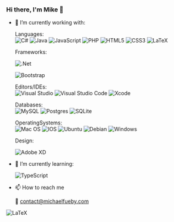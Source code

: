 ### Hi there, I'm Mike 👋


- 🔭 I’m currently working with: <br>
  
  Languages: <br>
  ![C#](https://img.shields.io/badge/c%23-%23239120.svg?style=for-the-badge&logo=c-sharp&logoColor=white) ![Java](https://img.shields.io/badge/java-%23ED8B00.svg?style=for-the-badge&logo=java&logoColor=white) ![JavaScript](https://img.shields.io/badge/javascript-%23323330.svg?style=for-the-badge&logo=javascript&logoColor=%23F7DF1E) ![PHP](https://img.shields.io/badge/php-%23777BB4.svg?style=for-the-badge&logo=php&logoColor=white) ![HTML5](https://img.shields.io/badge/html5-%23E34F26.svg?style=for-the-badge&logo=html5&logoColor=white) ![CSS3](https://img.shields.io/badge/css3-%231572B6.svg?style=for-the-badge&logo=css3&logoColor=white) ![LaTeX](https://img.shields.io/badge/latex-%23008080.svg?style=for-the-badge&logo=latex&logoColor=white)
  
  Frameworks: <br>
  
  ![.Net](https://img.shields.io/badge/.NET-5C2D91?style=for-the-badge&logo=.net&logoColor=white)
  
  ![Bootstrap](https://img.shields.io/badge/bootstrap-%23563D7C.svg?style=for-the-badge&logo=bootstrap&logoColor=white)
  
  Editors/IDEs: <br>
  ![Visual Studio](https://img.shields.io/badge/Visual%20Studio-5C2D91.svg?style=for-the-badge&logo=visual-studio&logoColor=white) ![Visual Studio Code](https://img.shields.io/badge/Visual%20Studio%20Code-0078d7.svg?style=for-the-badge&logo=visual-studio-code&logoColor=white) ![Xcode](https://img.shields.io/badge/Xcode-007ACC?style=for-the-badge&logo=Xcode&logoColor=white)
  
  Databases: <br>
  ![MySQL](https://img.shields.io/badge/mysql-%2300f.svg?style=for-the-badge&logo=mysql&logoColor=white) ![Postgres](https://img.shields.io/badge/postgres-%23316192.svg?style=for-the-badge&logo=postgresql&logoColor=white) ![SQLite](https://img.shields.io/badge/sqlite-%2307405e.svg?style=for-the-badge&logo=sqlite&logoColor=white)

  
  OperatingSystems: <br>
  ![Mac OS](https://img.shields.io/badge/mac%20os-000000?style=for-the-badge&logo=macos&logoColor=F0F0F0) ![IOS](https://img.shields.io/badge/iOS-000000?style=for-the-badge&logo=ios&logoColor=white) ![Ubuntu](https://img.shields.io/badge/Ubuntu-E95420?style=for-the-badge&logo=ubuntu&logoColor=white) ![Debian](https://img.shields.io/badge/Debian-D70A53?style=for-the-badge&logo=debian&logoColor=white) ![Windows](https://img.shields.io/badge/Windows-0078D6?style=for-the-badge&logo=windows&logoColor=white)

  Design: <br>
  <!-- AdobeXD Icon -->
  ![Adobe XD](https://img.shields.io/badge/Adobe%20XD-470137?style=for-the-badge&logo=Adobe%20XD&logoColor=#FF61F6)

- 🌱 I’m currently learning:
  
  ![TypeScript](https://img.shields.io/badge/typescript-%23007ACC.svg?style=for-the-badge&logo=typescript&logoColor=white)

- 📫 How to reach me
  
  📧 contact@michaelfueby.com

  


<!--

- 🔭 I’m currently working with ...
- 🌱 I’m currently learning ...
- 👯 I’m looking to collaborate on ...
- 🤔 I’m looking for help with ...
- 💬 Ask me about ...
- 📫 How to reach me: ...
- 😄 Pronouns: ...
- ⚡ Fun fact: ...
-->




<!-- LaTex Icon -->
![LaTeX](https://img.shields.io/badge/latex-%23008080.svg?style=for-the-badge&logo=latex&logoColor=white)


<!-- Typescript -->


